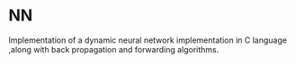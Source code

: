 # NN
Implementation of a dynamic neural network implementation in C language ,along with back propagation and forwarding algorithms.
